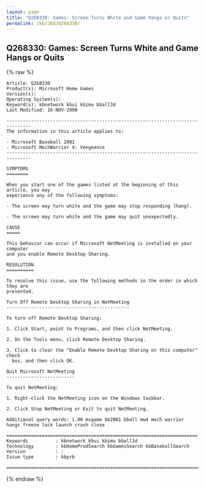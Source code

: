 ```yaml
---
layout: page
title: "Q268330: Games: Screen Turns White and Game Hangs or Quits"
permalink: /kb/268/Q268330/
---
```


## Q268330: Games: Screen Turns White and Game Hangs or Quits

{% raw %}

	Article: Q268330
	Product(s): Microsoft Home Games
	Version(s): 
	Operating System(s): 
	Keyword(s): kbnetwork kbui kbimu bball3d
	Last Modified: 16-NOV-2000
	
	-------------------------------------------------------------------------------
	The information in this article applies to:
	
	- Microsoft Baseball 2001 
	- Microsoft MechWarrior 4: Vengeance 
	-------------------------------------------------------------------------------
	
	SYMPTOMS
	========
	
	When you start one of the games listed at the beginning of this article, you may
	experience any of the following symptoms:
	
	- The screen may turn white and the game may stop responding (hang).
	
	- The screen may turn white and the game may quit unexpectedly.
	
	CAUSE
	=====
	
	This behavior can occur if Microsoft NetMeeting is installed on your computer
	and you enable Remote Desktop Sharing.
	
	RESOLUTION
	==========
	
	To resolve this issue, use the following methods in the order in which they are
	presented.
	
	Turn Off Remote Desktop Sharing in NetMeeting
	---------------------------------------------
	
	To turn off Remote Desktop Sharing:
	
	1. Click Start, point to Programs, and then click NetMeeting.
	
	2. On the Tools menu, click Remote Desktop Sharing.
	
	3. Click to clear the "Enable Remote Desktop Sharing on this computer" check
	  box, and then click OK.
	
	Quit Microsoft NetMeeting
	-------------------------
	
	To quit NetMeeting:
	
	1. Right-click the NetMeeting icon on the Windows taskbar.
	
	2. Click Stop NetMeeting or Exit to quit NetMeeting.
	
	Additional query words: 1.00 msgame bb2001 bball mw4 mech warrior hangs freeze lock launch crash close
	
	======================================================================
	Keywords          : kbnetwork kbui kbimu bball3d 
	Technology        : kbHomeProdSearch kbGamesSearch kbBaseballSearch
	Version           : :
	Issue type        : kbprb
	
	=============================================================================
	

{% endraw %}
